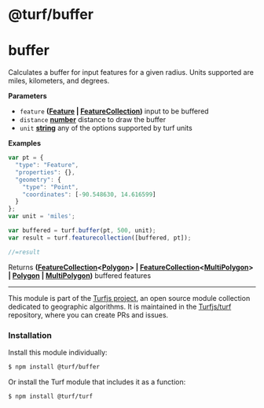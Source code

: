 # @turf/buffer

# buffer

Calculates a buffer for input features for a given radius. Units supported are miles, kilometers, and degrees.

**Parameters**

-   `feature` **([Feature](http://geojson.org/geojson-spec.html#feature-objects) \| [FeatureCollection](http://geojson.org/geojson-spec.html#feature-collection-objects))** input to be buffered
-   `distance` **[number](https://developer.mozilla.org/en-US/docs/Web/JavaScript/Reference/Global_Objects/Number)** distance to draw the buffer
-   `unit` **[string](https://developer.mozilla.org/en-US/docs/Web/JavaScript/Reference/Global_Objects/String)** any of the options supported by turf units

**Examples**

```javascript
var pt = {
  "type": "Feature",
  "properties": {},
  "geometry": {
    "type": "Point",
    "coordinates": [-90.548630, 14.616599]
  }
};
var unit = 'miles';

var buffered = turf.buffer(pt, 500, unit);
var result = turf.featurecollection([buffered, pt]);

//=result
```

Returns **([FeatureCollection](http://geojson.org/geojson-spec.html#feature-collection-objects)&lt;[Polygon](http://geojson.org/geojson-spec.html#polygon)> | [FeatureCollection](http://geojson.org/geojson-spec.html#feature-collection-objects)&lt;[MultiPolygon](http://geojson.org/geojson-spec.html#multipolygon)> | [Polygon](http://geojson.org/geojson-spec.html#polygon) \| [MultiPolygon](http://geojson.org/geojson-spec.html#multipolygon))** buffered features

<!-- This file is automatically generated. Please don't edit it directly:
if you find an error, edit the source file (likely index.js), and re-run
./scripts/generate-readmes in the turf project. -->

---

This module is part of the [Turfjs project](http://turfjs.org/), an open source
module collection dedicated to geographic algorithms. It is maintained in the
[Turfjs/turf](https://github.com/Turfjs/turf) repository, where you can create
PRs and issues.

### Installation

Install this module individually:

```sh
$ npm install @turf/buffer
```

Or install the Turf module that includes it as a function:

```sh
$ npm install @turf/turf
```
